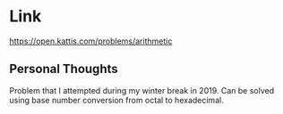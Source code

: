 # Link

https://open.kattis.com/problems/arithmetic

## Personal Thoughts

Problem that I attempted during my winter break in 2019. Can be solved using base number conversion from octal to hexadecimal.

